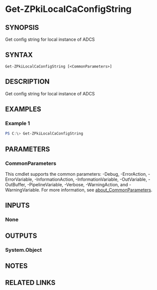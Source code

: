 ﻿---
external help file: PsZPki.psm1-help.xml
Module Name: ZPki
online version:
schema: 2.0.0
---

# Get-ZPkiLocalCaConfigString

## SYNOPSIS
Get config string for local instance of ADCS

## SYNTAX

```
Get-ZPkiLocalCaConfigString [<CommonParameters>]
```

## DESCRIPTION
Get config string for local instance of ADCS

## EXAMPLES

### Example 1
```powershell
PS C:\> Get-ZPkiLocalCaConfigString
```

## PARAMETERS

### CommonParameters
This cmdlet supports the common parameters: -Debug, -ErrorAction, -ErrorVariable, -InformationAction, -InformationVariable, -OutVariable, -OutBuffer, -PipelineVariable, -Verbose, -WarningAction, and -WarningVariable. For more information, see [about_CommonParameters](http://go.microsoft.com/fwlink/?LinkID=113216).

## INPUTS

### None

## OUTPUTS

### System.Object
## NOTES

## RELATED LINKS
